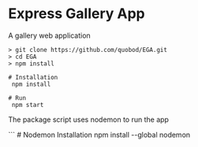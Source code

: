 # Express Gallery App

<p>A gallery web application</p>

```
> git clone https://github.com/quobod/EGA.git
> cd EGA
> npm install

# Installation
 npm install

# Run
 npm start
```
<p>The package script uses nodemon to run the app</p>
```
# Nodemon Installation
npm install --global nodemon

```